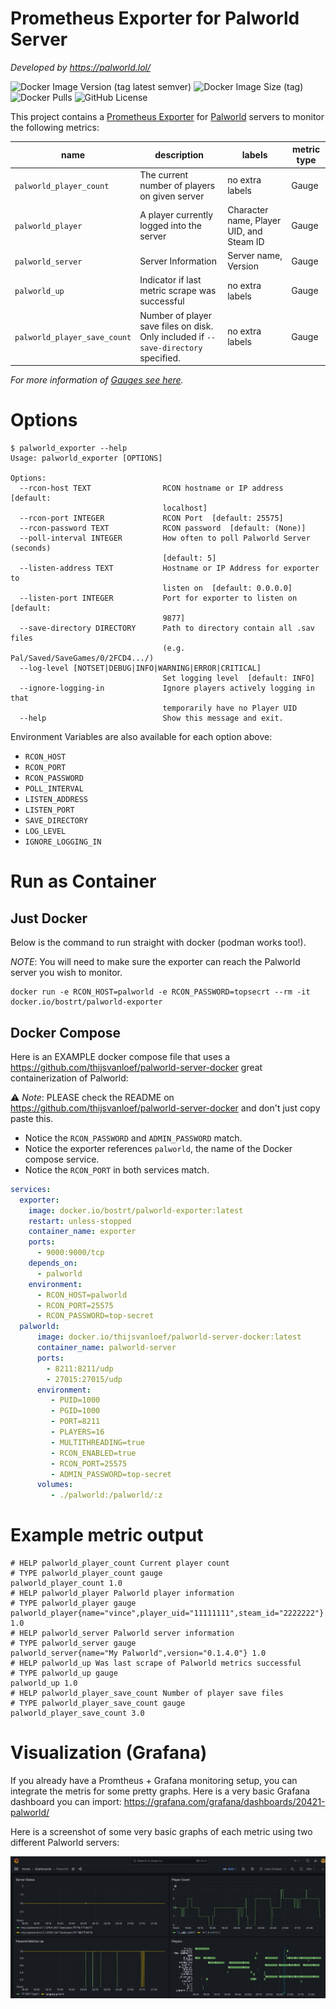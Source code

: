 # Prometheus Exporter for Palworld Server

*Developed by https://palworld.lol/*

![Docker Image Version (tag latest semver)](https://img.shields.io/docker/v/bostrt/palworld-exporter/latest?logo=docker&label=Docker)
![Docker Image Size (tag)](https://img.shields.io/docker/image-size/bostrt/palworld-exporter/latest?logo=docker)
![Docker Pulls](https://img.shields.io/docker/pulls/bostrt/palworld-exporter?logo=docker)
![GitHub License](https://img.shields.io/github/license/palworldlol/palworld-exporter)


This project contains a [Prometheus Exporter](https://prometheus.io/docs/instrumenting/exporters/) for [Palworld](https://store.steampowered.com/app/1623730/Palworld/) servers to monitor the following metrics:

| name | description | labels | metric type |
|------|-------------|--------|-------------|
| `palworld_player_count` | The current number of players on given server | no extra labels | Gauge |
| `palworld_player` | A player currently logged into the server | Character name, Player UID, and Steam ID | Gauge |
| `palworld_server` | Server Information | Server name, Version | Gauge |
| `palworld_up` | Indicator if last metric scrape was successful | no extra labels | Gauge |
| `palworld_player_save_count` | Number of player save files on disk. Only included if `--save-directory` specified. | no extra labels | Gauge |

*For more information of [Gauges see here](https://prometheus.io/docs/concepts/metric_types/#gauge).*

# Options

```shell
$ palworld_exporter --help
Usage: palworld_exporter [OPTIONS]

Options:
  --rcon-host TEXT                RCON hostname or IP address  [default:
                                  localhost]
  --rcon-port INTEGER             RCON Port  [default: 25575]
  --rcon-password TEXT            RCON password  [default: (None)]
  --poll-interval INTEGER         How often to poll Palworld Server (seconds)
                                  [default: 5]
  --listen-address TEXT           Hostname or IP Address for exporter to
                                  listen on  [default: 0.0.0.0]
  --listen-port INTEGER           Port for exporter to listen on  [default:
                                  9877]
  --save-directory DIRECTORY      Path to directory contain all .sav files
                                  (e.g. Pal/Saved/SaveGames/0/2FCD4.../)
  --log-level [NOTSET|DEBUG|INFO|WARNING|ERROR|CRITICAL]
                                  Set logging level  [default: INFO]
  --ignore-logging-in             Ignore players actively logging in that
                                  temporarily have no Player UID
  --help                          Show this message and exit.
```

Environment Variables are also available for each option above:

- `RCON_HOST`
- `RCON_PORT`
- `RCON_PASSWORD`
- `POLL_INTERVAL`
- `LISTEN_ADDRESS`
- `LISTEN_PORT`
- `SAVE_DIRECTORY`
- `LOG_LEVEL`
- `IGNORE_LOGGING_IN`

# Run as Container

## Just Docker

Below is the command to run straight with docker (podman works too!). 

*NOTE*: You will need to make sure the exporter can reach the Palworld server you wish to monitor.

```
docker run -e RCON_HOST=palworld -e RCON_PASSWORD=topsecrt --rm -it docker.io/bostrt/palworld-exporter
```

## Docker Compose

Here is an EXAMPLE docker compose file that uses a https://github.com/thijsvanloef/palworld-server-docker great containerization of Palworld:

⚠️ *Note*: PLEASE check the README on https://github.com/thijsvanloef/palworld-server-docker and don't just copy paste this. 

- Notice the `RCON_PASSWORD` and `ADMIN_PASSWORD` match. 
- Notice the exporter references `palworld`, the name of the Docker compose service.
- Notice the `RCON_PORT` in both services match.

```yaml
services:
  exporter:
    image: docker.io/bostrt/palworld-exporter:latest
    restart: unless-stopped
    container_name: exporter
    ports:
      - 9000:9000/tcp
    depends_on:
      - palworld
    environment:
      - RCON_HOST=palworld
      - RCON_PORT=25575
      - RCON_PASSWORD=top-secret
  palworld:
      image: docker.io/thijsvanloef/palworld-server-docker:latest
      container_name: palworld-server
      ports:
        - 8211:8211/udp
        - 27015:27015/udp
      environment:
         - PUID=1000
         - PGID=1000
         - PORT=8211
         - PLAYERS=16
         - MULTITHREADING=true
         - RCON_ENABLED=true
         - RCON_PORT=25575
         - ADMIN_PASSWORD=top-secret
      volumes:
         - ./palworld:/palworld/:z
```

# Example metric output
```
# HELP palworld_player_count Current player count
# TYPE palworld_player_count gauge
palworld_player_count 1.0
# HELP palworld_player Palworld player information
# TYPE palworld_player gauge
palworld_player{name="vince",player_uid="11111111",steam_id="2222222"} 1.0
# HELP palworld_server Palworld server information
# TYPE palworld_server gauge
palworld_server{name="My Palworld",version="0.1.4.0"} 1.0
# HELP palworld_up Was last scrape of Palworld metrics successful
# TYPE palworld_up gauge
palworld_up 1.0
# HELP palworld_player_save_count Number of player save files
# TYPE palworld_player_save_count gauge
palworld_player_save_count 3.0
```

# Visualization (Grafana)

If you already have a Promtheus + Grafana monitoring setup, you can integrate the metris for some pretty graphs. Here is a very basic Grafana dashboard you can import: https://grafana.com/grafana/dashboards/20421-palworld/

Here is a screenshot of some very basic graphs of each metric using two different Palworld servers:

![Grafana Screenshot](./grafana.png)
